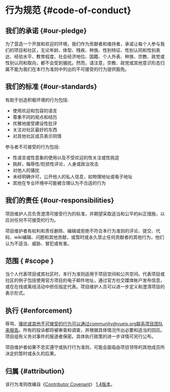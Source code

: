 # 行为规范 {#code-of-conduct}

## 我们的承诺 {#our-pledge}

为了营造一个开放和欢迎的环境，我们作为贡献者和维持者，承诺让每个人参与我们的项目和社区，无论年龄、体型、残疾、种族、性别特征、性别认同和性别表达、经验水平、教育程度、社会经济地位、国籍、个人外表、种族、宗教、政党或性别认同和取向，都不会受到骚扰。然而，请注意，宗教、政党或其他意识形态归属不能为我们在本行为准则中列出的不可接受的行为提供豁免。

## 我们的标准 {#our-standards}

有助于创造积极环境的行为包括:

- 使用欢迎和包容的语言
- 尊重不同的观点和经历
- 优雅地接受建设性批评
- 关注对社区最好的东西
- 对其他社区成员表示同情

参与者不可接受的行为包括:

- 性语言或性意象的使用以及不受欢迎的性关注或性挑逗
- 挑衅，侮辱性/贬损性评论，人身或政治攻击
- 对他人的骚扰
- 未经明确许可，公开他人的私人信息，如物理地址或电子地址
- 其他在专业环境中可能被合理认为不合适的行为

## 我们的责任 {#our-responsibilities}

项目维护人员负责澄清可接受行为的标准，并期望采取适当和公平的纠正措施，以应对任何不可接受的行为。

项目维护者有权利和责任删除、编辑或拒绝不符合本行为准则的评论、提交、代码、wiki编辑、问题和其他贡献，或暂时或永久禁止任何贡献者的其他行为，他们认为不适当、威胁、冒犯或有害。

## 范围 { #scope }

当个人代表项目或其社区时，本行为准则适用于项目空间和公共空间。代表项目或社区的例子包括使用官方项目的电子邮件地址，通过官方社交媒体帐户发布信息，或在在线或离线活动中担任指定代表。项目维护人员可以进一步定义和澄清项目的表示形式。

## 执行 {#enforcement}

辱骂、骚扰或其他不可接受的行为可以通过community@vuejs.org联系项目团队来报告。所有的投诉都将被审查和调查，并根据具体情况作出必要和适当的回应。项目组有义务对事件的报道者保密。具体执行政策的进一步详情可另行公布。

项目维护者如果不忠实遵守或执行行为准则，可能会面临由项目领导的其他成员所决定的暂时或永久的后果。

## 归属 {#attribution}

该行为准则改编自《[Contributor Covenant](https://www.contributor-covenant.org/)》 [1.4版本](https://www.contributor-covenant.org/version/1/4/code-of-conduct.html)。
